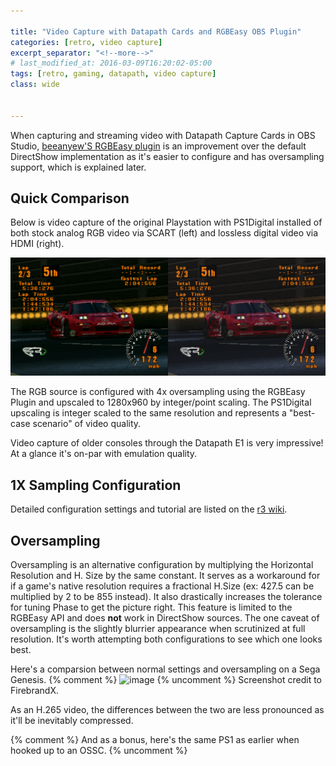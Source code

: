 ```yaml
---

title: "Video Capture with Datapath Cards and RGBEasy OBS Plugin"
categories: [retro, video capture]
excerpt_separator: "<!--more-->"
# last_modified_at: 2016-03-09T16:20:02-05:00
tags: [retro, gaming, datapath, video capture]
class: wide


---
```



When capturing and streaming video with Datapath Capture Cards in OBS Studio, [beeanyew'S RGBEasy plugin](https://github.com/beeanyew/datapath-RGBeasy) is an improvement over the default DirectShow implementation as it's easier to configure and has oversampling support, which is explained later.

## Quick Comparison

Below is video capture of the original Playstation with PS1Digital installed of both stock analog RGB video via SCART (left) and lossless digital video via HDMI (right).

![image](/assets/images/2021-01-29-video-capture-with-datapath-and-rgbeasy-obs-plugin/ps1_gt.png)

The RGB source is configured with 4x oversampling using the RGBEasy Plugin and upscaled to 1280x960 by integer/point scaling. The PS1Digital upscaling is integer scaled to the same resolution and represents a "best-case scenario" of video quality.

Video capture of older consoles through the Datapath E1 is very impressive! At a glance it's on-par with emulation quality.

## 1X Sampling Configuration

Detailed configuration settings and tutorial are listed on the [r3 wiki](r3.fyi).

## Oversampling

Oversampling is an alternative configuration by multiplying the Horizontal Resolution and H. Size by the same constant. It serves as a workaround for if a game's native resolution requires a fractional H.Size (ex: 427.5 can be multiplied by 2 to be 855 instead). It also drastically increases the tolerance for tuning Phase to get the picture right. This  feature is limited to the RGBEasy API and does **not** work in DirectShow sources. The one caveat of oversampling is the slightly blurrier appearance when scrutinized at full resolution. It's worth attempting both configurations to see which one looks best.

Here's a comparsion between normal settings and oversampling on a Sega Genesis.
{% comment %}
![image](/assets/images/2021-01-29-video-capture-with-datapath-and-rgbeasy-obs-plugin/gen_sor2_fbx.png)
{% uncomment %}
Screenshot credit to FirebrandX.

As an H.265 video, the differences between the two are less pronounced as it'll be inevitably compressed.

{% comment %}
And as a bonus, here's the same PS1 as earlier when hooked up to an OSSC.
{% uncomment %}

